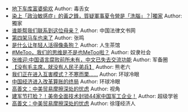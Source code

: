 - [地下车库富婆偷欢](http://wechatscope.jmsc.hku.hk:8000/html?fn=gh_98589e99a248_2018-08-01_2676100555_Lmp1rvl4w7.y.tar.gz)
Author: 毒舌女
- [染上「政治敏感症」的黃之鋒，質疑軍事夏令營是「洗腦」？|獨家](http://wechatscope.jmsc.hku.hk:8000/html?fn=gh_ca61f31ea9cc_2018-08-01_2655099559_3cjQwYARFm.y.tar.gz)
Author: 獨家
- [谁能帮我们联系到这位母亲？](http://wechatscope.jmsc.hku.hk:8000/html?fn=gh_7fae7a18390f_2018-08-01_2651397135_FYVEi6CNPK.y.tar.gz)
Author: 中国法律文书网
- [第四架马车也来了](http://wechatscope.jmsc.hku.hk:8000/html?fn=gh_9564a4da8f59_2018-08-01_2651360720_9SzNKFHvZC.y.tar.gz)
Author: 张鸣
- [是什么让年轻人活得像条狗？](http://wechatscope.jmsc.hku.hk:8000/html?fn=gh_f5afdd146c83_2018-08-01_2649542246_YVeLAh0HMF.y.tar.gz)
Author: 人生茶馆
- [#MeToo，我们的思维是不是也MeToo啦？](http://wechatscope.jmsc.hku.hk:8000/html?fn=gh_6dcfc0176630_2018-08-01_2651247104_6iGjl4m1Wn.y.tar.gz)
Author: 奴隶社会
- [张维迎:中国语言腐败前所未有，中文已失去交流功能](http://wechatscope.jmsc.hku.hk:8000/html?fn=gh_2b2e9f03559d_2018-08-01_2654291761_Fx3OviNn0b.y.tar.gz)
Author: 军备圈
- [【没有毛主席，就没有人民子弟兵】](http://wechatscope.jmsc.hku.hk:8000/html?fn=gh_a2cb8e003f7b_2018-08-01_2247486110_E2bWl8ixVI.y.tar.gz)
Author: 熊老六
- [我们正在进入互害模式？不寒而栗……](http://wechatscope.jmsc.hku.hk:8000/html?fn=gh_1aecabdf0add_2018-08-01_2247485907_ieugTh8HC6.y.tar.gz)
Author: 环球冷眼
- [中国经济进入改革算账的终局](http://wechatscope.jmsc.hku.hk:8000/html?fn=gh_1aecabdf0add_2018-08-01_2247485907_iaHlnLdC3g.y.tar.gz)
Author: 环球冷眼
- [高善文：中美贸易摩擦深处的忧虑](http://wechatscope.jmsc.hku.hk:8000/html?fn=gh_0de101b8d247_2018-08-01_2649703641_fosXiaClu0.y.tar.gz)
Author: 视角
- [建军节打脸？！美帝全面技术封锁44家中国军工企业！](http://wechatscope.jmsc.hku.hk:8000/html?fn=gh_5b2733a9764d_2018-08-01_2247493308_vBVO408L2u.y.tar.gz)
Author: 超级学爸
- [高善文：中美贸易摩擦深处的忧虑](http://wechatscope.jmsc.hku.hk:8000/html?fn=gh_1137e6936d9f_2018-08-01_2660450870_0cw9C28KXo.y.tar.gz)
Author: 徐瑾经济人
